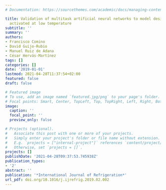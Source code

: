 ```yaml
---
# Documentation: https://sourcethemes.com/academic/docs/managing-content/

title: Validation of multitask artificial neural networks to model desiccant wheels
  activated at low temperature
subtitle: ''
summary: ''
authors:
- Francisco Comino
- David Guijo-Rubio
- Manuel Ruiz de Adana
- César Hervás-Martínez
tags: []
categories: []
date: '2019-01-01'
lastmod: 2021-04-28T11:37:54+02:00
featured: false
draft: false

# Featured image
# To use, add an image named `featured.jpg/png` to your page's folder.
# Focal points: Smart, Center, TopLeft, Top, TopRight, Left, Right, BottomLeft, Bottom, BottomRight.
image:
  caption: ''
  focal_point: ''
  preview_only: false

# Projects (optional).
#   Associate this post with one or more of your projects.
#   Simply enter your project's folder or file name without extension.
#   E.g. `projects = ["internal-project"]` references `content/project/deep-learning/index.md`.
#   Otherwise, set `projects = []`.
projects: []
publishDate: '2021-04-28T09:37:53.745938Z'
publication_types:
- '2'
abstract: ''
publication: '*International Journal of Refrigeration*'
url_pdf: doi.org/10.1016/j.ijrefrig.2019.02.002
---
```

